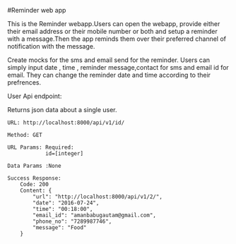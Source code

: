 #Reminder web app

This is the Reminder webapp.Users can open the webapp, provide either their email address or their mobile number or both and setup a reminder with a message.Then the app reminds them over their preferred channel of notification with the message.

Create mocks for the sms and email send for the reminder.
Users can simply input date , time , reminder message,contact for sms and email id for email.
They can change the reminder date and time according to their prefrences.

User Api endpoint:

Returns json data about a single user.

    URL: http://localhost:8000/api/v1/id/

    Method: GET

    URL Params: Required:
				id=[integer]

    Data Params :None

    Success Response:
        Code: 200
        Content: { 
        	"url": "http://localhost:8000/api/v1/2/",
    	    "date": "2016-07-24",
    	    "time": "00:18:00",
   		    "email_id": "amanbabugautam@gmail.com",
    		"phone_no": "7289987746",
    		"message": "Food"
    	}

